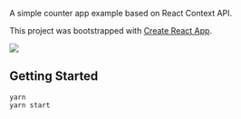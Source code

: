 A simple counter app example based on React Context API.

This project was bootstrapped with [Create React App](https://github.com/facebookincubator/create-react-app).

<img src="https://user-images.githubusercontent.com/3450879/47263980-52012080-d547-11e8-908c-b24da396bd9d.png">

## Getting Started

```
yarn
yarn start
```

